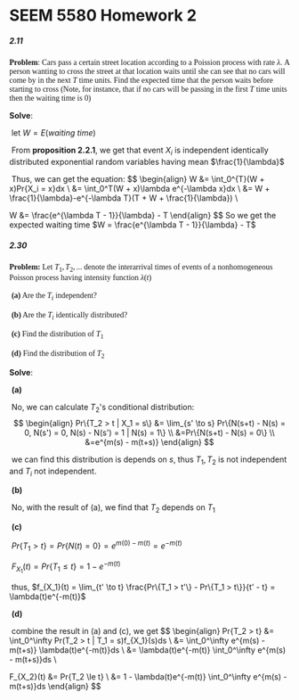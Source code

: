 # SEEM 5580 Homework 2

##### 2.11 

<font face = "Times New Roman">**Problem**: Cars pass a certain street location according to a Poission process with rate $\lambda$. A person wanting to cross the street at that location waits until she can see that no cars will come by in the next $T$ time units. Find the expected time that the person waits before starting to cross (Note, for instance, that if no cars will be passing in the first $T$ time units then the waiting time is 0)</font>

**Solve**:  

​	let $W = E(waiting$ $time)$

​	From **proposition 2.2.1**, we get that event $X_i$ is independent identically distributed exponential random variables having mean $\frac{1}{\lambda}$

​	Thus, we can get the equation:
$$
\begin{align}
W &= \int_0^{T}(W + x)Pr\{X_i = x\}dx \\
&= \int_0^T(W + x)\lambda e^{-\lambda x}dx \\
&= W + \frac{1}{\lambda}-e^{-\lambda T}(T + W + \frac{1}{\lambda}) \\

W &= \frac{e^{\lambda T - 1}}{\lambda} - T
\end{align}
$$
So we get the expected waiting time $W = \frac{e^{\lambda T - 1}}{\lambda} - T$







##### 2.30

<font face = "Times New Roman">**Problem:** Let $T_1, T_2, ...$ denote the interarrival times of events of a nonhomogeneous Poisson process having intensity function $\lambda(t)$</font>

​	<font face = "Times New Roman">**(a)** Are the $T_i$ independent?</font>

​	<font face = "Times New Roman">**(b)** Are the $T_i$ identically distributed?</font>

​	<font face = "Times New Roman">**(c)** Find the distribution of $T_1$</font>

​	<font face = "Times New Roman">**(d)** Find the distribution of $T_2$</font>

**Solve**:

​	**(a)**

​		No, we can calculate $T_2$'s conditional distribution:
$$
\begin{align}
Pr\{T_2 > t | X_1 = s\} &= \lim_{s' \to s} Pr\{N(s+t) - N(s) = 0, N(s') = 0, N(s) - N(s') = 1 | N(s) = 1\} \\
&=Pr\{N(s+t) - N(s) = 0\} \\
&=e^{m(s) - m(t+s)}
\end{align}
$$


​		we can find this distribution is depends on $s$, thus $T_1, T_2$ is not independent and $T_i$ not independent.

​		**(b)**

​			No, with the result of (a), we find that $T_2$ depends on $T_1$

​		**(c)**

​			$Pr\{T_1 > t\} = Pr\{N(t) = 0\} = e^{m(0) - m(t)} = e^{-m(t)}$

​			$F_{X_1}(t) = Pr\{T_1 \le t\} = 1 - e^{-m(t)}$

​			thus, $f_{X_1}(t) = \lim_{t' \to t} \frac{Pr\{T_1 > t'\} - Pr\{T_1 > t\}}{t' - t} = \lambda(t)e^{-m(t)}$

​		**(d)**

​			combine the result in (a) and (c), we get
$$
\begin{align}
Pr\{T_2 > t\} &= \int_0^\infty Pr(T_2 > t | T_1 = s)f_{X_1}(s)ds \\
&= \int_0^\infty e^{m(s) - m(t+s)} \lambda(t)e^{-m(t)}ds \\
&= \lambda(t)e^{-m(t)} \int_0^\infty e^{m(s) - m(t+s)}ds \\

F_{X_2}(t) &= Pr\{T_2 \le t\} \\
&= 1 - \lambda(t)e^{-m(t)} \int_0^\infty e^{m(s) - m(t+s)}ds
\end{align}
$$
